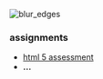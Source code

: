 ![blur_edges](https://github.com/user-attachments/assets/e7c07eff-efb3-440f-a611-5e0766037290)

### assignments
* [html 5 assessment](https://ercarle.github.io/ifsc-1310/assignments/html5assessment.html)
* **...**
